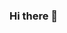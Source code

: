 ### Hi there 👋

<!--
**lovizotto/lovizotto** is a ✨ _special_ ✨ repository because its `README.md` (this file) appears on your GitHub profile.

Here are some ideas to get you started:

- 🔭 I’m currently working on Authority Partners
- 🌱 I’m currently learning C# and Unity

- 📫 How to reach me: lovizotto@gmail.com

About Me 🚀
👋 Hey there! I'm a Senior Frontend Developer with 14+ years of experience in ReactJS and React Native. I offer technical expertise and help my team find the best solutions for mobile and web platforms.

🌟 I have extensive knowledge of Javascript/Typescript, Jest/Testing-library, HTML, CSS, Sass, Bootstrap, Styled-components, Storybook, Git/SVN, MySQL/MongoDB, and Unit testing. I'm an expert in Agile methodologies, particularly Scrum and Squads.

💻 My main skills include ReactJS (Redux, Hooks, Typescript), React Native, MongoDB, Express, NodeJS, NestJS, PHP, Laravel, MySQL, REST, GraphQL, CI/CD, Fastlane, SOLID, TDD.

👨‍💼 My professional characteristics include leadership, innovation, responsibility, self-management, commitment, entrepreneurship, and the ability to work remotely. In the next few years, I aim to return to leadership roles, where I have a wealth of experience.

-->
